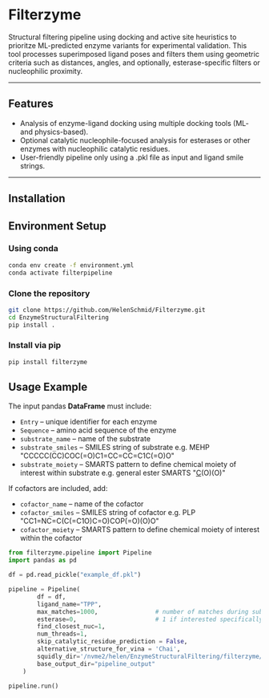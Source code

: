 # Filterzyme

Structural filtering pipeline using docking and active site heuristics to prioritze ML-predicted enzyme variants for experimental validation. 
This tool processes superimposed ligand poses and filters them using geometric criteria such as distances, angles, and optionally, esterase-specific filters or nucleophilic proximity.

---

## Features

- Analysis of enzyme-ligand docking using multiple docking tools (ML- and physics-based).
- Optional catalytic nucleophile-focused analysis for esterases or other enzymes with nucleophilic catalytic residues. 
- User-friendly pipeline only using a .pkl file as input and ligand smile strings.

---

## Installation

## Environment Setup
### Using conda
```bash
conda env create -f environment.yml
conda activate filterpipeline
```

### Clone the repository
```bash
git clone https://github.com/HelenSchmid/Filterzyme.git
cd EnzymeStructuralFiltering
pip install .
```

###  Install via pip
```bash
pip install filterzyme
```

## Usage Example

The input pandas **DataFrame** must include:  
- `Entry` – unique identifier for each enzyme  
- `Sequence` – amino acid sequence of the enzyme
- `substrate_name` – name of the substrate
- `substrate_smiles` – SMILES string of substrate e.g. MEHP "CCCCC(CC)COC(=O)C1=CC=CC=C1C(=O)O"
- `substrate_moiety` – SMARTS pattern to define chemical moiety of interest within substrate e.g. general ester SMARTS "[C](=O)(O)(O)"

If cofactors are included, add:
- `cofactor_name` – name of the cofactor
- `cofactor_smiles` – SMILES string of cofactor e.g. PLP "CC1=NC=C(C(=C1O)C=O)COP(=O)(O)O" 
- `cofactor_moiety` – SMARTS pattern to define chemical moiety of interest within the cofactor 


```python
from filterzyme.pipeline import Pipeline
import pandas as pd

df = pd.read_pickle("example_df.pkl")

pipeline = Pipeline(
        df = df,
        ligand_name="TPP",
        max_matches=1000,                # number of matches during substructure SEARCH
        esterase=0,                      # 1 if interested specifically in esterases
        find_closest_nuc=1,
        num_threads=1,
        skip_catalytic_residue_prediction = False,
        alternative_structure_for_vina = 'Chai', 
        squidly_dir='/nvme2/helen/EnzymeStructuralFiltering/filterzyme/squidly_final_models/',
        base_output_dir="pipeline_output"
    )

pipeline.run()
```
